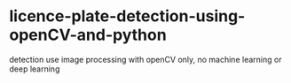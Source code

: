 # licence-plate-detection-using-openCV-and-python
detection use image processing with openCV only, no machine learning or deep learning
